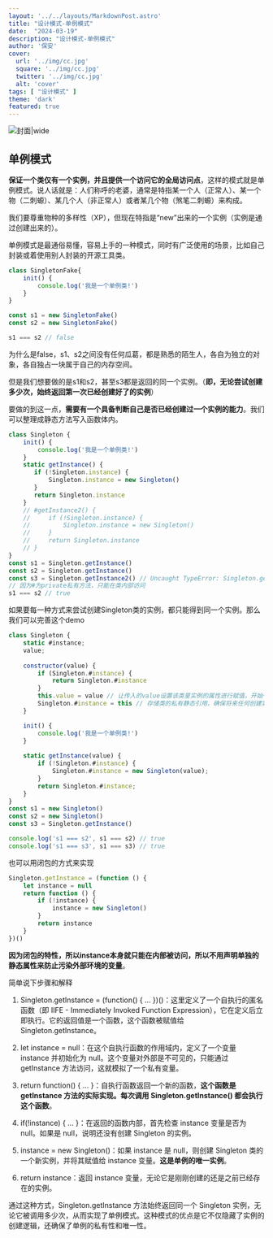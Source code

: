 ```yaml
---
layout: '../../layouts/MarkdownPost.astro'
title: "设计模式-单例模式"
date:  "2024-03-19"
description: "设计模式-单例模式"
author: '保安'
cover:
  url: '../img/cc.jpg'
  square: '../img/cc.jpg'
  twitter: '../img/cc.jpg'
  alt: 'cover'
tags: [ "设计模式" ]
theme: 'dark'
featured: true
---
```


![封面|wide](/images/cc.jpg)

## 单例模式

**保证一个类仅有一个实例，并且提供一个访问它的全局访问点**，这样的模式就是单例模式。说人话就是：人们称呼的老婆，通常是特指某一个人（正常人）、某一个物（二刺螈）、某几个人（非正常人）或者某几个物（煞笔二刺螈）来构成。

我们要尊重物种的多样性（XP），但现在特指是“new”出来的一个实例（实例是通过创建出来的）。

单例模式是最通俗易懂，容易上手的一种模式，同时有广泛使用的场景，比如自己封装或着使用别人封装的开源工具类。

```javascript
class SingletonFake{
    init() {
        console.log('我是一个单例类!')
    }
}

const s1 = new SingletonFake()
const s2 = new SingletonFake()

s1 === s2 // false
```
为什么是false，s1、s2之间没有任何瓜葛，都是熟悉的陌生人，各自为独立的对象，各自独占一块属于自己的内存空间。

但是我们想要做的是s1和s2，甚至s3都是返回的同一个实例。（**即，无论尝试创建多少次，始终返回第一次已经创建好了的实例**）

要做的到这一点，**需要有一个具备判断自己是否已经创建过一个实例的能力**。我们可以整理成静态方法写入函数体内。
```javascript
class Singleton {
    init() {
        console.log('我是一个单例类!')
    }
    static getInstance() {
       if (!Singleton.instance) {
           Singleton.instance = new Singleton()
       }
       return Singleton.instance
    }
    // #getInstance2() {
    //     if (!Singleton.instance) {
    //         Singleton.instance = new Singleton()
    //     }
    //     return Singleton.instance
    // }
}
const s1 = Singleton.getInstance()
const s2 = Singleton.getInstance()
const s3 = Singleton.getInstance2() // Uncaught TypeError: Singleton.getInstance is not a function
// 因为#为private私有方法，只能在类内部访问
s1 === s2 // true
```

如果要每一种方式来尝试创建Singleton类的实例，都只能得到同一个实例。那么我们可以完善这个demo
```javascript
class Singleton {
    static #instance;
    value;
    
    constructor(value) {
        if (Singleton.#instance) {
            return Singleton.#instance
        }
        this.value = value // 让传入的value设置该类里实例的属性进行赋值，开始干活了
        Singleton.#instance = this // 存储类的私有静态引用，确保将来任何创建实例都返回这个创建的实例
    }

    init() {
        console.log('我是一个单例类!')
    }
    
    static getInstance(value) {
        if (!Singleton.#instance) {
            Singleton.#instance = new Singleton(value);
        }
        return Singleton.#instance;
    }
}
const s1 = new Singleton()
const s2 = new Singleton()
const s3 = Singleton.getInstance()

console.log('s1 === s2', s1 === s2) // true
console.log('s1 === s3', s1 === s3) // true
```

也可以用闭包的方式来实现
```javascript
Singleton.getInstance = (function () {
    let instance = null
    return function () {
        if (!instance) {
            instance = new Singleton()
        }
        return instance
    }
})()
```

**因为闭包的特性，所以instance本身就只能在内部被访问，所以不用声明单独的静态属性来防止污染外部环境的变量**。

简单说下步骤和解释
1. Singleton.getInstance = (function() { ... })()：这里定义了一个自执行的匿名函数（即 IIFE - Immediately Invoked Function Expression），它在定义后立即执行。它的返回值是一个函数，这个函数被赋值给 Singleton.getInstance。

2. let instance = null：在这个自执行函数的作用域内，定义了一个变量 instance 并初始化为 null。这个变量对外部是不可见的，只能通过 getInstance 方法访问，这就模拟了一个私有变量。

3. return function() { ... }：自执行函数返回一个新的函数，**这个函数是 getInstance 方法的实际实现。每次调用 Singleton.getInstance() 都会执行这个函数**。

4. if(!instance) { ... }：在返回的函数内部，首先检查 instance 变量是否为 null。如果是 null，说明还没有创建 Singleton 的实例。

5. instance = new Singleton()：如果 instance 是 null，则创建 Singleton 类的一个新实例，并将其赋值给 instance 变量。**这是单例的唯一实例**。

6. return instance：返回 instance 变量，无论它是刚刚创建的还是之前已经存在的实例。

通过这种方式，Singleton.getInstance 方法始终返回同一个 Singleton 实例，无论它被调用多少次，从而实现了单例模式。这种模式的优点是它不仅隐藏了实例的创建逻辑，还确保了单例的私有性和唯一性。
